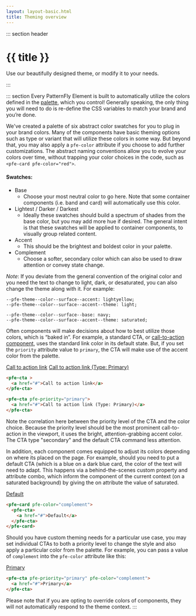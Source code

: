 ```yaml
---
layout: layout-basic.html
title: Theming overview
---
```


<script type="module" src="/node_modules/@patternfly/pfe-cta/dist/pfe-cta.min.js"></script>
<script type="module" src="/node_modules/@patternfly/pfe-card/dist/pfe-card.min.js"></script>

::: section header
# {{ title }}
<p class="tagline">Use our beautifully designed theme, or modify it to your needs.</p>
:::

::: section
Every PatternFly Element is built to automatically utilize the colors defined in the [palette](/theming/palette), which you control! Generally speaking, the only thing you will need to do is re-define the CSS variables to match your brand and you’re done.

We've created a palette of six abstract color swatches for you to plug in your brand colors. Many of the components have basic theming options such as type or variant that will utilize these colors in some way. But beyond that, you may also apply a `pfe-color` attribute if you choose to add further customizations. The abstract naming conventions allow you to evolve your colors over time, without trapping your color choices in the code, such as `<pfe-card pfe-color="red">`.

#### Swatches:
- Base
    - Choose your most neutral color to go here. Note that some container components (i.e. band and card) will automatically use this color. 
- Lightest / Darker / Darkest
    - Ideally these swatches should build a spectrum of shades from the base color, but you may add more hue if desired. The general intent is that these swatches will be applied to container components, to visually group related content. 
- Accent 
    - This should be the brightest and boldest color in your palette.
- Complement
    - Choose a softer, secondary color which can also be used to draw attention or convey state change.

*Note*: If you deviate from the general convention of the original color and you need the text to change to light, dark, or desaturated, you can also change the theme along with it. For example:

```
--pfe-theme--color--surface--accent: lightyellow;
--pfe-theme--color--surface--accent--theme: light;

--pfe-theme--color--surface--base: navy;
--pfe-theme--color--surface--accent--theme: saturated;
```


Often components will make decisions about how to best utilize those colors, which is “baked in”. For example, a standard CTA, or [call-to-action component](/components/call-to-action), uses the standard link color in its default state. But, if you set the `priority` attribute value to `primary`, the CTA will make use of the accent color from the palette.

<pfe-cta >
  <a href="#">Call to action link</a>
</pfe-cta>

<pfe-cta pfe-priority="primary">
  <a href="#">Call to action link (Type: Primary)</a>
</pfe-cta>

```html
<pfe-cta >
  <a href="#">Call to action link</a>
</pfe-cta>

<pfe-cta pfe-priority="primary">
  <a href="#">Call to action link (Type: Primary)</a>
</pfe-cta>
```

Note the correlation here between the priority level of the CTA and the color choice. Because the priority level should be the most prominent call-to-action in the viewport, it uses the bright, attention-grabbing accent color. The CTA type "secondary" and the default CTA command less attention.

In addition, each component comes equipped to adjust its colors depending on where its placed on the page. For example, should you need to put a default CTA (which is a blue on a dark blue card, the color of the text will need to adapt. This happens via a behind-the-scenes custom property and attribute combo, which inform the component of the current context (on a saturated background) by giving the on attribute the value of saturated.

<div class="pfe-l-grid pfe-m-gutters">
  <pfe-card class="pfe-l-grid__item pfe-m-3-col pfe-m-6-col" pfe-color="complement">
    <pfe-cta>
      <a href="#">Default</a>
    </pfe-cta>
  </pfe-card>
</div>

```html
<pfe-card pfe-color="complement">
  <pfe-cta>
    <a href="#">Default</a>
  </pfe-cta>
</pfe-card>
```

Should you have custom theming needs for a particular use case, you may set individual CTAs to both a priority level to change the style and also apply a particular color from the palette. For example, you can pass a value of `complement` into the `pfe-color` attribute like this:

<pfe-cta pfe-priority="primary" pfe-color="complement">
  <a href="#">Primary</a>
</pfe-cta>

```html
<pfe-cta pfe-priority="primary" pfe-color="complement">
  <a href="#">Primary</a>
</pfe-cta>
```

Please note that if you are opting to override colors of components, they will not automatically respond to the theme context.
:::
